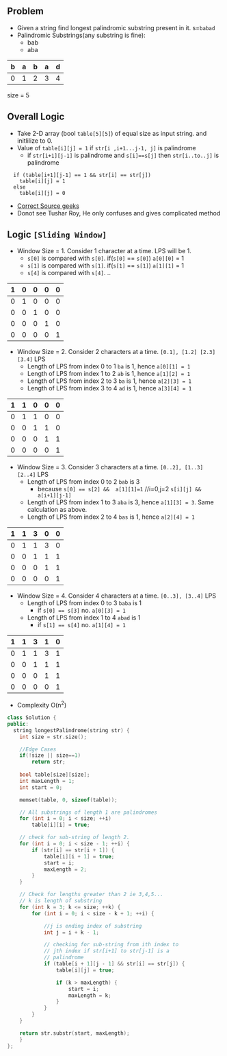 
## Problem
  - Given a string find longest palindromic substring present in it. s=`babad`
  - Palindromic Substrings(any substring is fine):
    - bab
    - aba

| b | a | b | a | d |
| --- | --- | --- | --- | --- |
| 0 | 1 | 2 | 3 | 4 |

size = 5      

## Overall Logic
  - Take 2-D array (bool `table[5][5]`) of equal size as input string. and initlilize to 0.
  - Value of `table[i][j] = 1` if `str[i ,i+1...j-1, j]` is palindrome
    - if `str[i+1][j-1]` is palindrome and `s[i]==s[j]` then `str[i..to..j]` is palindrome
```    
  if (table[i+1][j-1] == 1 && str[i] == str[j])
    table[i][j] = 1
  else
    table[i][j] = 0
```    

- [Correct Source geeks](https://www.geeksforgeeks.org/longest-palindrome-substring-set-1/)
- Donot see Tushar Roy, He only confuses and gives complicated method
    
## Logic `[Sliding Window]`

  - Window Size = 1. Consider 1 character at a time. LPS will be 1.
    - `s[0]` is compared with `s[0]`. if(`s[0]` == `s[0]`) `a[0][0]` = 1
    - `s[1]` is compared with `s[1]`. if(`s[1]` == `s[1]`) `a[1][1]` = 1
    - `s[4]` is compared with `s[4]`. ..
      
| 1 | 0 | 0 | 0 | 0 |
| --- | --- | --- | --- | --- |
| 0 | 1 | 0 | 0 | 0 |
| 0 | 0 | 1 | 0 | 0 |
| 0 | 0 | 0 | 1 | 0 |
| 0 | 0 | 0 | 0 | 1 |

  - Window Size = 2. Consider 2 characters at a time. `[0.1], [1.2] [2.3] [3.4]` LPS
    - Length of LPS from index 0 to 1 `ba` is 1, hence `a[0][1] = 1`
    - Length of LPS from index 1 to 2 `ab` is 1, hence `a[1][2] = 1`
    - Length of LPS from index 2 to 3 `ba` is 1, hence `a[2][3] = 1`
    - Length of LPS from index 3 to 4 `ad` is 1, hence `a[3][4] = 1`
      
| 1 | 1 | 0 | 0 | 0 |
| --- | --- | --- | --- | --- |
| 0 | 1 | 1 | 0 | 0 |
| 0 | 0 | 1 | 1 | 0 |
| 0 | 0 | 0 | 1 | 1 |
| 0 | 0 | 0 | 0 | 1 |      

  - Window Size = 3. Consider 3 characters at a time. `[0..2], [1..3] [2..4]` LPS
    - Length of LPS from index 0 to 2 `bab` is 3
      - because `s[0] == s[2] &&  a[1][1]=1`    //i=0,j=2 `s[i][j] && a[i+1][j-1]`
    - Length of LPS from index 1 to 3 `aba` is 3, hence `a[1][3] = 3`. Same calculation as above.
    - Length of LPS from index 2 to 4 `bas` is 1, hence `a[2][4] = 1`
      
| 1 | 1 | 3 | 0 | 0 |
| --- | --- | --- | --- | --- |
| 0 | 1 | 1 | 3 | 0 |
| 0 | 0 | 1 | 1 | 1 |
| 0 | 0 | 0 | 1 | 1 |
| 0 | 0 | 0 | 0 | 1 |   

  - Window Size = 4. Consider 4 characters at a time. `[0..3], [3..4]` LPS
    - Length of LPS from index 0 to 3 `baba` is 1
      - if `s[0] == s[3]` no. `a[0][3] = 1`
    - Length of LPS from index 1 to 4 `abad` is 1
      - if `s[1] == s[4]` no. `a[1][4] = 1`
      
| 1 | 1 | 3 | 1 | 0 |
| --- | --- | --- | --- | --- |
| 0 | 1 | 1 | 3 | 1 |
| 0 | 0 | 1 | 1 | 1 |
| 0 | 0 | 0 | 1 | 1 |
| 0 | 0 | 0 | 0 | 1 | 
     
- Complexity O(n<sup>2</sup>)
```c++
class Solution {
public:
  string longestPalindrome(string str) {
    int size = str.size();

    //Edge Cases
    if(!size || size==1)
        return str;
        
    bool table[size][size];
    int maxLength = 1;
    int start = 0;

    memset(table, 0, sizeof(table));

    // All substrings of length 1 are palindromes
    for (int i = 0; i < size; ++i)
        table[i][i] = true;

    // check for sub-string of length 2.
    for (int i = 0; i < size - 1; ++i) {
        if (str[i] == str[i + 1]) {
            table[i][i + 1] = true;
            start = i;
            maxLength = 2;
        }
    }

    // Check for lengths greater than 2 ie 3,4,5...
    // k is length of substring
    for (int k = 3; k <= size; ++k) {
        for (int i = 0; i < size - k + 1; ++i) {

            //j is ending index of substring
            int j = i + k - 1;

            // checking for sub-string from ith index to
            // jth index if str[i+1] to str[j-1] is a
            // palindrome
            if (table[i + 1][j - 1] && str[i] == str[j]) {
                table[i][j] = true;

                if (k > maxLength) {
                    start = i;
                    maxLength = k;
                }
            }
        }
    }

    return str.substr(start, maxLength);
    }
};
```
